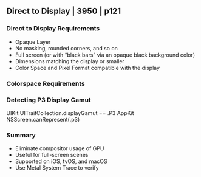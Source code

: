

## Direct to Display | 3950 | p121



### Direct to Display Requirements

- Opaque Layer
- No masking, rounded corners, and so on
- Full screen (or with “black bars” via an opaque black background color)
- Dimensions matching the display or smaller
- Color Space and Pixel Format compatible with the display


### Colorspace Requirements

### Detecting P3 Display Gamut

UIKit
UITraitCollection.displayGamut == .P3
AppKit
NSScreen.canRepresent(.p3)

### Summary

- Eliminate compositor usage of GPU
- Useful for full-screen scenes
- Supported on iOS, tvOS, and macOS
- Use Metal System Trace to verify